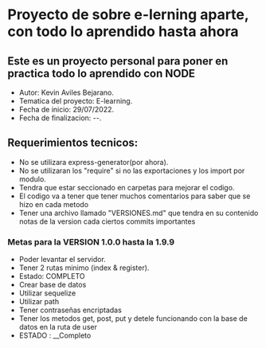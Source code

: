 # Proyecto de sobre e-lerning aparte, con todo lo aprendido hasta ahora

## Este es un proyecto personal para poner en practica todo lo aprendido con NODE
* Autor: Kevin Aviles Bejarano.
* Tematica del proyecto: E-learning.
* Fecha de inicio: 29/07/2022.
* Fecha de finalizacion: --.

## Requerimientos tecnicos:
- No se utilizara express-generator(por ahora).
- No se utilizaran los "require" si no las exportaciones y los import por modulo.
- Tendra que estar seccionado en carpetas para mejorar el codigo.
- El codigo va a tener que tener muchos comentarios para saber que se hizo en cada metodo
- Tener una archivo llamado "VERSIONES.md" que tendra en su contenido notas de la version cada ciertos commits importantes

### Metas para la VERSION 1.0.0 hasta la 1.9.9
- Poder levantar el servidor.
- Tener 2 rutas minimo (index & register).
- Estado: COMPLETO
- Crear base de datos
- Utilizar sequelize
- Utilizar path
- Tener contraseñas encriptadas
- Tener los metodos get, post, put y detele funcionando con la base de datos en la ruta de user
- ESTADO : __Completo